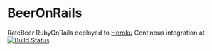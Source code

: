 BeerOnRails
===========

RateBeer RubyOnRails 
deployed to [Heroku](https://fast-bastion-5540.herokuapp.com/breweries)
Continous integration at [![Build Status](https://travis-ci.org/maurish/BeerOnRails.png)](https://travis-ci.org/maurish/BeerOnRails)